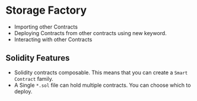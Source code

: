 # Storage Factory

- Importing other Contracts
- Deploying Contracts from other contracts using new keyword.
- Interacting with other Contracts

## Solidity Features

- Solidity contracts composable. This means that you can create a `Smart Contract` family.
- A Single `*.sol` file can hold multiple contracts. You can choose which to deploy.